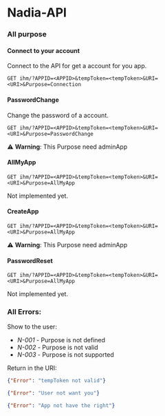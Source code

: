 # Nadia-API

### All purpose

#### Connect to your account

Connect to the API for get a account for you app.

`GET ihm/?APPID=<APPID>&tempToken=<tempToken>&URI=<URI>&Purpose=Connection`

#### PasswordChange

Change the password of a account.

`GET ihm/?APPID=<APPID>&tempToken=<tempToken>&URI=<URI>&Purpose=PasswordChange`

:warning: **Warning**: This Purpose need adminApp

#### AllMyApp

`GET ihm/?APPID=<APPID>&tempToken=<tempToken>&URI=<URI>&Purpose=AllMyApp`

Not implemented yet.
#### CreateApp

`GET ihm/?APPID=<APPID>&tempToken=<tempToken>&URI=<URI>&Purpose=AllMyApp`

:warning: **Warning**: This Purpose need adminApp

#### PasswordReset

`GET ihm/?APPID=<APPID>&tempToken=<tempToken>&URI=<URI>&Purpose=AllMyApp`

Not implemented yet.

### All Errors:

Show to the user:

- *N-001* - Purpose is not defined
- *N-002* - Purpose is not valid
- *N-003* - Purpose is not supported

Return in the URI:
```json
{"Error": "tempToken not valid"}
```
```json
{"Error": "User not want you"}
```
```json
{"Error": "App not have the right"}
```